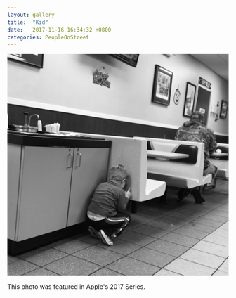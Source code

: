 ```yaml
---
layout: gallery
title:  "Kid"
date:   2017-11-16 16:34:32 +0800
categories: PeopleOnStreet
---
```

![](/assets/PeopleOnStreet/IMG_4162.jpeg)

This photo was featured in Apple's 2017 Series.
